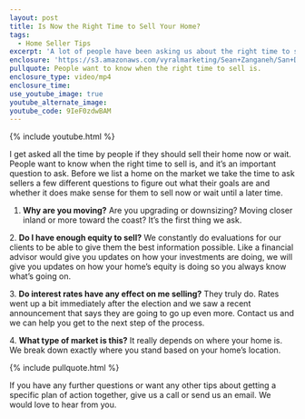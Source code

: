 ```yaml
---
layout: post
title: Is Now the Right Time to Sell Your Home?
tags:
  - Home Seller Tips
excerpt: 'A lot of people have been asking us about the right time to sell. The truth is, any time can be a good time if you have the right motivation.'
enclosure: 'https://s3.amazonaws.com/vyralmarketing/Sean+Zanganeh/San+Diego%2C+CA+Real+Estate+Should+I+Sell.mp4'
pullquote: People want to know when the right time to sell is.
enclosure_type: video/mp4
enclosure_time:
use_youtube_image: true
youtube_alternate_image:
youtube_code: 9IeF0zdwBAM
---
```



{% include youtube.html %}

I get asked all the time by people if they should sell their home now or wait. People want to know when the right time to sell is, and it’s an important question to ask. Before we list a home on the market we take the time to ask sellers a few different questions to figure out what their goals are and whether it does make sense for them to sell now or wait until a later time.

1. **Why are you moving?** Are you upgrading or downsizing? Moving closer inland or more toward the coast? It’s the first thing we ask.

2. **Do I have enough equity to sell?** We constantly do evaluations for our clients to be able to give them the best information possible. Like a financial advisor would give you updates on how your investments are doing, we will give you updates on how your home’s equity is doing so you always know what’s going on.

3. **Do interest rates have any effect on me selling?** They truly do. Rates went up a bit immediately after the election and we saw a recent announcement that says they are going to go up even more. Contact us and we can help you get to the next step of the process.

4. **What type of market is this?** It really depends on where your home is. We break down exactly where you stand based on your home’s location.

{% include pullquote.html %}

If you have any further questions or want any other tips about getting a specific plan of action together, give us a call or send us an email. We would love to hear from you.